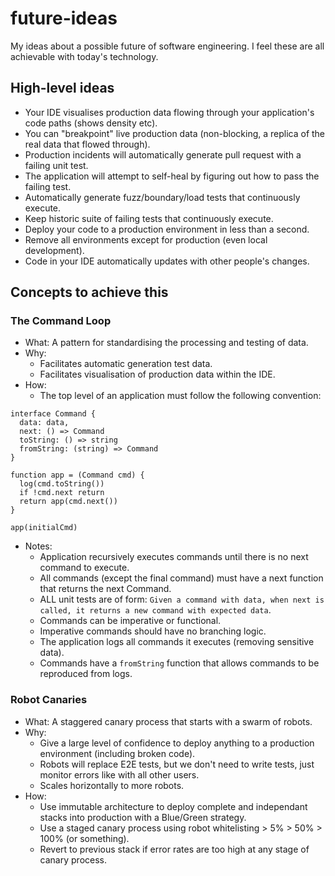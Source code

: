 # future-ideas
My ideas about a possible future of software engineering. I feel these are all achievable with today's technology.

## High-level ideas
* Your IDE visualises production data flowing through your application's code paths (shows density etc).
* You can "breakpoint" live production data (non-blocking, a replica of the real data that flowed through).
* Production incidents will automatically generate pull request with a failing unit test.
* The application will attempt to self-heal by figuring out how to pass the failing test.
* Automatically generate fuzz/boundary/load tests that continuously execute.
* Keep historic suite of failing tests that continuously execute.
* Deploy your code to a production environment in less than a second.
* Remove all environments except for production (even local development).
* Code in your IDE automatically updates with other people's changes.

## Concepts to achieve this

### The Command Loop
* What: A pattern for standardising the processing and testing of data.
* Why: 
  * Facilitates automatic generation test data.
  * Facilitates visualisation of production data within the IDE.
* How: 
  * The top level of an application must follow the following convention:
```
interface Command {
  data: data,
  next: () => Command
  toString: () => string
  fromString: (string) => Command
}

function app = (Command cmd) {
  log(cmd.toString())
  if !cmd.next return
  return app(cmd.next())
}

app(initialCmd)
```
* Notes:
  * Application recursively executes commands until there is no next command to execute.
  * All commands (except the final command) must have a next function that returns the next Command.
  * ALL unit tests are of form: `Given a command with data, when next is called, it returns a new command with expected data`.
  * Commands can be imperative or functional.
  * Imperative commands should have no branching logic.
  * The application logs all commands it executes (removing sensitive data).
  * Commands have a `fromString` function that allows commands to be reproduced from logs.
  
### Robot Canaries
* What: A staggered canary process that starts with a swarm of robots.
* Why:
  * Give a large level of confidence to deploy anything to a production environment (including broken code).
  * Robots will replace E2E tests, but we don't need to write tests, just monitor errors like with all other users.
  * Scales horizontally to more robots.
* How:
  * Use immutable architecture to deploy complete and independant stacks into production with a Blue/Green strategy.
  * Use a staged canary process using robot whitelisting > 5% > 50% > 100% (or something).
  * Revert to previous stack if error rates are too high at any stage of canary process.
 
  
